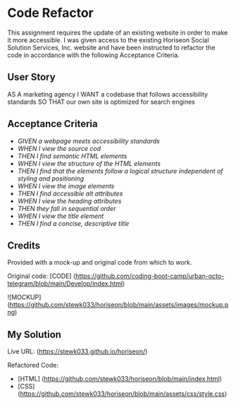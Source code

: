 # Code Refactor

This assignment requires the update of an existing website in order to make it more accessible. I was given access to the existing Horiseon Social Solution Services, Inc. website and have been instructed to refactor the code in accordance with the following Acceptance Criteria.

## User Story

AS A marketing agency
I WANT a codebase that follows accessibility standards
SO THAT our own site is optimized for search engines

## Acceptance Criteria

* _GIVEN a webpage meets accessibility standards_
* _WHEN I view the source cod_
* _THEN I find semantic HTML elements_
* _WHEN I view the structure of the HTML elements_
* _THEN I find that the elements follow a logical structure independent of styling and positioning_
* _WHEN I view the image elements_
* _THEN I find accessible alt attributes_
* _WHEN I view the heading attributes_
* _THEN they fall in sequential order_
* _WHEN I view the title element_
* _THEN I find a concise, descriptive title_

## Credits

Provided with a mock-up and original code from which to work.

Original code: [CODE] (https://github.com/coding-boot-camp/urban-octo-telegram/blob/main/Develop/index.html)

![MOCKUP] (https://github.com/stewk033/horiseon/blob/main/assets/images/mockup.png)

## My Solution

Live URL: (https://stewk033.github.io/horiseon/)

Refactored Code:
* [HTML] (https://github.com/stewk033/horiseon/blob/main/index.html)
* [CSS] (https://github.com/stewk033/horiseon/blob/main/assets/css/style.css)
